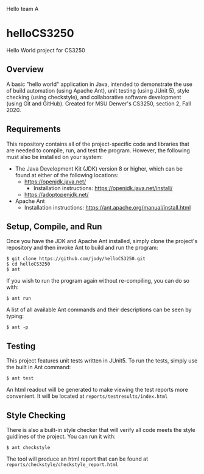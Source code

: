 Hello team A
# helloCS3250
Hello World project for CS3250

## Overview
A basic "hello world" application in Java, intended to demonstrate the use of build automation (using Apache Ant), unit testing (using JUnit 5), style checking (using checkstyle), and collaborative software development (using Git and GitHub). Created for MSU Denver's CS3250, section 2, Fall 2020.

## Requirements
This repository contains all of the project-specific code and libraries that are needed to compile, run, and test the program. However, the following must also be installed on your system:
* The Java Development Kit (JDK) version 8 or higher, which can be found at either of the following locations:
  * https://openjdk.java.net/
    * Installation instructions: https://openjdk.java.net/install/
  * https://adoptopenjdk.net/
* Apache Ant
  * Installation instructions: https://ant.apache.org/manual/install.html
  
## Setup, Compile, and Run
Once you have the JDK and Apache Ant installed, simply clone the project's repository and then invoke Ant to build and run the program:

    $ git clone https://github.com/jody/helloCS3250.git
    $ cd helloCS3250
    $ ant
    
If you wish to run the program again without re-compiling, you can do so with:

    $ ant run
    
A list of all available Ant commands and their descriptions can be seen by typing:

    $ ant -p

## Testing
This project features unit tests written in JUnit5. To run the tests, simply use the built in Ant command:

    $ ant test
    
An html readout will be generated to make viewing the test reports more convenient. It will be located at `reports/testresults/index.html`

## Style Checking
There is also a built-in style checker that will verify all code meets the style guidlines of the project. You can run it with:

    $ ant checkstyle
    
The tool will produce an html report that can be found at `reports/checkstyle/checkstyle_report.html`
